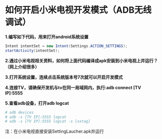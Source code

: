# 如何开启小米电视开发模式（ADB无线调试）
**1.编写如下代码，用来打开android系统设置**
```java
Intent intentSet = new Intent(Settings.ACTION_SETTINGS);
startActivity(intentSet);
```

**2.通过小米电视相关资料，如何将上面代码编译成apk安装到小米电视上并运行？（网上介绍很多）**

**3.打开系统设置，连续点击系统版本号7次就可以开启开发模式**

**4.连接TV，请确保开发机与tv在同一局域网内，执行:adb connect [TV IP]:5555**

**5.查看adb设备，打开adb logcat**
```sh
# adb devices
# adb -s [TV IP]:5555 logcat
# adb -s [TV IP]:5555 logcat -s [xxtag]
```
注：在小米电视直接安装SettingLaucher.apk并运行

